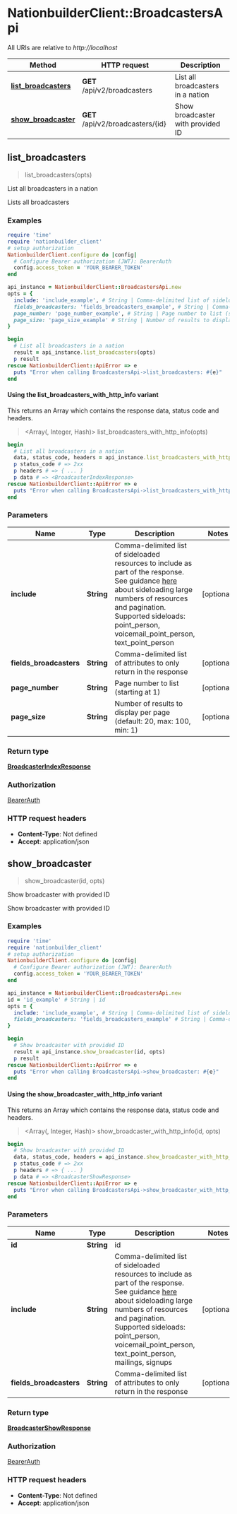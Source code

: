 # NationbuilderClient::BroadcastersApi

All URIs are relative to *http://localhost*

| Method | HTTP request | Description |
| ------ | ------------ | ----------- |
| [**list_broadcasters**](BroadcastersApi.md#list_broadcasters) | **GET** /api/v2/broadcasters | List all broadcasters in a nation |
| [**show_broadcaster**](BroadcastersApi.md#show_broadcaster) | **GET** /api/v2/broadcasters/{id} | Show broadcaster with provided ID |


## list_broadcasters

> <BroadcasterIndexResponse> list_broadcasters(opts)

List all broadcasters in a nation

Lists all broadcasters

### Examples

```ruby
require 'time'
require 'nationbuilder_client'
# setup authorization
NationbuilderClient.configure do |config|
  # Configure Bearer authorization (JWT): BearerAuth
  config.access_token = 'YOUR_BEARER_TOKEN'
end

api_instance = NationbuilderClient::BroadcastersApi.new
opts = {
  include: 'include_example', # String | Comma-delimited list of sideloaded resources to include as part of the response. See guidance [here](/api/v2/docs#overview--paginating-sideloads) about sideloading large numbers of resources and pagination.  Supported sideloads: point_person, voicemail_point_person, text_point_person 
  fields_broadcasters: 'fields_broadcasters_example', # String | Comma-delimited list of attributes to only return in the response
  page_number: 'page_number_example', # String | Page number to list (starting at 1)
  page_size: 'page_size_example' # String | Number of results to display per page (default: 20, max: 100, min: 1)
}

begin
  # List all broadcasters in a nation
  result = api_instance.list_broadcasters(opts)
  p result
rescue NationbuilderClient::ApiError => e
  puts "Error when calling BroadcastersApi->list_broadcasters: #{e}"
end
```

#### Using the list_broadcasters_with_http_info variant

This returns an Array which contains the response data, status code and headers.

> <Array(<BroadcasterIndexResponse>, Integer, Hash)> list_broadcasters_with_http_info(opts)

```ruby
begin
  # List all broadcasters in a nation
  data, status_code, headers = api_instance.list_broadcasters_with_http_info(opts)
  p status_code # => 2xx
  p headers # => { ... }
  p data # => <BroadcasterIndexResponse>
rescue NationbuilderClient::ApiError => e
  puts "Error when calling BroadcastersApi->list_broadcasters_with_http_info: #{e}"
end
```

### Parameters

| Name | Type | Description | Notes |
| ---- | ---- | ----------- | ----- |
| **include** | **String** | Comma-delimited list of sideloaded resources to include as part of the response. See guidance [here](/api/v2/docs#overview--paginating-sideloads) about sideloading large numbers of resources and pagination.  Supported sideloads: point_person, voicemail_point_person, text_point_person  | [optional] |
| **fields_broadcasters** | **String** | Comma-delimited list of attributes to only return in the response | [optional] |
| **page_number** | **String** | Page number to list (starting at 1) | [optional] |
| **page_size** | **String** | Number of results to display per page (default: 20, max: 100, min: 1) | [optional] |

### Return type

[**BroadcasterIndexResponse**](BroadcasterIndexResponse.md)

### Authorization

[BearerAuth](../README.md#BearerAuth)

### HTTP request headers

- **Content-Type**: Not defined
- **Accept**: application/json


## show_broadcaster

> <BroadcasterShowResponse> show_broadcaster(id, opts)

Show broadcaster with provided ID

Show broadcaster with provided ID

### Examples

```ruby
require 'time'
require 'nationbuilder_client'
# setup authorization
NationbuilderClient.configure do |config|
  # Configure Bearer authorization (JWT): BearerAuth
  config.access_token = 'YOUR_BEARER_TOKEN'
end

api_instance = NationbuilderClient::BroadcastersApi.new
id = 'id_example' # String | id
opts = {
  include: 'include_example', # String | Comma-delimited list of sideloaded resources to include as part of the response. See guidance [here](/api/v2/docs#overview--paginating-sideloads) about sideloading large numbers of resources and pagination.  Supported sideloads: point_person, voicemail_point_person, text_point_person, mailings, signups 
  fields_broadcasters: 'fields_broadcasters_example' # String | Comma-delimited list of attributes to only return in the response
}

begin
  # Show broadcaster with provided ID
  result = api_instance.show_broadcaster(id, opts)
  p result
rescue NationbuilderClient::ApiError => e
  puts "Error when calling BroadcastersApi->show_broadcaster: #{e}"
end
```

#### Using the show_broadcaster_with_http_info variant

This returns an Array which contains the response data, status code and headers.

> <Array(<BroadcasterShowResponse>, Integer, Hash)> show_broadcaster_with_http_info(id, opts)

```ruby
begin
  # Show broadcaster with provided ID
  data, status_code, headers = api_instance.show_broadcaster_with_http_info(id, opts)
  p status_code # => 2xx
  p headers # => { ... }
  p data # => <BroadcasterShowResponse>
rescue NationbuilderClient::ApiError => e
  puts "Error when calling BroadcastersApi->show_broadcaster_with_http_info: #{e}"
end
```

### Parameters

| Name | Type | Description | Notes |
| ---- | ---- | ----------- | ----- |
| **id** | **String** | id |  |
| **include** | **String** | Comma-delimited list of sideloaded resources to include as part of the response. See guidance [here](/api/v2/docs#overview--paginating-sideloads) about sideloading large numbers of resources and pagination.  Supported sideloads: point_person, voicemail_point_person, text_point_person, mailings, signups  | [optional] |
| **fields_broadcasters** | **String** | Comma-delimited list of attributes to only return in the response | [optional] |

### Return type

[**BroadcasterShowResponse**](BroadcasterShowResponse.md)

### Authorization

[BearerAuth](../README.md#BearerAuth)

### HTTP request headers

- **Content-Type**: Not defined
- **Accept**: application/json

